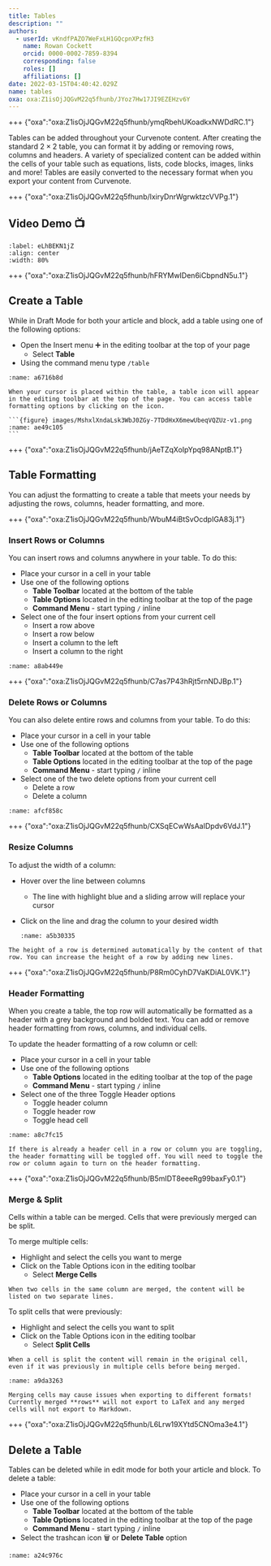 ```yaml
---
title: Tables
description: ""
authors:
  - userId: vKndfPAZO7WeFxLH1GQcpnXPzfH3
    name: Rowan Cockett
    orcid: 0000-0002-7859-8394
    corresponding: false
    roles: []
    affiliations: []
date: 2022-03-15T04:40:42.029Z
name: tables
oxa: oxa:Z1isOjJQGvM22q5fhunb/JYoz7Hw17JI9EZEHzv6Y
---
```


+++ {"oxa":"oxa:Z1isOjJQGvM22q5fhunb/ymqRbehUKoadkxNWDdRC.1"}

Tables can be added throughout your Curvenote content. After creating the standard $2\times 2$ table, you can format it by adding or removing rows, columns and headers. A variety of specialized content can be added within the cells of your table such as equations, lists, code blocks, images, links and more! Tables are easily converted to the necessary format when you export your content from Curvenote.

+++ {"oxa":"oxa:Z1isOjJQGvM22q5fhunb/lxiryDnrWgrwktzcVVPg.1"}

## Video Demo 📺

```{iframe} https://www.loom.com/embed/6ceafb7980bd42a796b760d98e6b202b
:label: eLhBEKN1jZ
:align: center
:width: 80%
```

+++ {"oxa":"oxa:Z1isOjJQGvM22q5fhunb/hFRYMwIDen6iCbpndN5u.1"}

## Create a Table

While in Draft Mode for both your article and block, add a table using one of the following options:

- Open the Insert menu ➕ in the editing toolbar at the top of your page
  - Select **Table**
- Using the command menu type `/table`

```{figure} images/MshxlXndaLsk3WbJ0ZGy-aoLFYBkrMfIKCC0R0Dv9-v1.gif
:name: a6716b8d
```

````{note}
When your cursor is placed within the table, a table icon will appear in the editing toolbar at the top of the page. You can access table formatting options by clicking on the icon.

```{figure} images/MshxlXndaLsk3WbJ0ZGy-7TDdHxX6mewUbeqVQZUz-v1.png
:name: ae49c105
```

````

+++ {"oxa":"oxa:Z1isOjJQGvM22q5fhunb/jAeTZqXoIpYpq98ANptB.1"}

## Table Formatting

You can adjust the formatting to create a table that meets your needs by adjusting the rows, columns, header formatting, and more.

+++ {"oxa":"oxa:Z1isOjJQGvM22q5fhunb/WbuM4iBtSvOcdpIGA83j.1"}

### Insert Rows or Columns

You can insert rows and columns anywhere in your table. To do this:

- Place your cursor in a cell in your table
- Use one of the following options
  - **Table Toolbar** located at the bottom of the table
  - **Table Options** located in the editing toolbar at the top of the page
  - **Command Menu** - start typing `/` inline
- Select one of the four insert options from your current cell
  - Insert a row above
  - Insert a row below
  - Insert a column to the left
  - Insert a column to the right

```{figure} images/MshxlXndaLsk3WbJ0ZGy-U6dTw1VL4XSW3OJdODqB-v1.gif
:name: a8ab449e
```

+++ {"oxa":"oxa:Z1isOjJQGvM22q5fhunb/C7as7P43hRjt5rnNDJBp.1"}

### Delete Rows or Columns

You can also delete entire rows and columns from your table. To do this:

- Place your cursor in a cell in your table
- Use one of the following options
  - **Table Toolbar** located at the bottom of the table
  - **Table Options** located in the editing toolbar at the top of the page
  - **Command Menu** - start typing `/` inline
- Select one of the two delete options from your current cell
  - Delete a row
  - Delete a column

```{figure} images/MshxlXndaLsk3WbJ0ZGy-pxHYIdGF0xpxweDLzCGL-v1.gif
:name: afcf858c
```

+++ {"oxa":"oxa:Z1isOjJQGvM22q5fhunb/CXSqECwWsAaIDpdv6VdJ.1"}

### Resize Columns

To adjust the width of a column:

- Hover over the line between columns
  - The line with highlight blue and a sliding arrow will replace your cursor
- Click on the line and drag the column to your desired width

  ```{figure} images/MshxlXndaLsk3WbJ0ZGy-EE4ECVpoK6Km4SF2shvY-v1.gif
  :name: a5b30335

  ```

````{note}
The height of a row is determined automatically by the content of that row. You can increase the height of a row by adding new lines.

````

+++ {"oxa":"oxa:Z1isOjJQGvM22q5fhunb/P8Rm0CyhD7VaKDiAL0VK.1"}

### Header Formatting

When you create a table, the top row will automatically be formatted as a header with a grey background and bolded text. You can add or remove header formatting from rows, columns, and individual cells.

To update the header formatting of a row column or cell:

- Place your cursor in a cell in your table
- Use one of the following options
  - **Table Options** located in the editing toolbar at the top of the page
  - **Command Menu** - start typing `/` inline
- Select one of the three Toggle Header options
  - Toggle header column
  - Toggle header row
  - Toggle head cell

```{figure} images/MshxlXndaLsk3WbJ0ZGy-2nosffxc3AC8S54Ch9zb-v1.gif
:name: a8c7fc15
```

````{note}
If there is already a header cell in a row or column you are toggling, the header formatting will be toggled off. You will need to toggle the row or column again to turn on the header formatting.

````

+++ {"oxa":"oxa:Z1isOjJQGvM22q5fhunb/B5mIDT8eeeRg99baxFy0.1"}

### Merge & Split

Cells within a table can be merged. Cells that were previously merged can be split.

To merge multiple cells:

- Highlight and select the cells you want to merge
- Click on the Table Options icon in the editing toolbar
  - Select **Merge Cells**

````{note}
When two cells in the same column are merged, the content will be listed on two separate lines.

````

To split cells that were previously:

- Highlight and select the cells you want to split
- Click on the Table Options icon in the editing toolbar
  - Select **Split Cells**

````{note}
When a cell is split the content will remain in the original cell, even if it was previously in multiple cells before being merged.

````

```{figure} images/MshxlXndaLsk3WbJ0ZGy-JExlM0Uz8Kady1ZX4Hq7-v1.gif
:name: a9da3263
```

````{danger}
Merging cells may cause issues when exporting to different formats! Currently merged **rows** will not export to LaTeX and any merged cells will not export to Markdown.

````

+++ {"oxa":"oxa:Z1isOjJQGvM22q5fhunb/L6Lrw19XYtd5CNOma3e4.1"}

## Delete a Table

Tables can be deleted while in edit mode for both your article and block. To delete a table:

- Place your cursor in a cell in your table
- Use one of the following options
  - **Table Toolbar** located at the bottom of the table
  - **Table Options** located in the editing toolbar at the top of the page
  - **Command Menu** - start typing `/` inline
- Select the trashcan icon 🗑️ or **Delete Table** option

```{figure} images/MshxlXndaLsk3WbJ0ZGy-XcE3RANRNDtLZVGrSO86-v1.gif
:name: a24c976c
```

